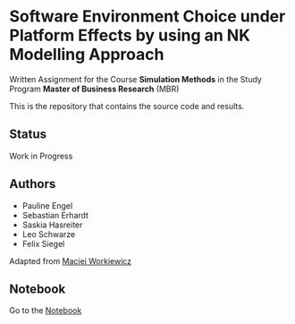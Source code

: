 # Software Environment Choice under Platform Effects by using an NK Modelling Approach 
Written Assignment for the Course **Simulation Methods** in the Study Program **Master of Business Research** (MBR)

This is the repository that contains the source code and results.

## Status

Work in Progress

## Authors

* Pauline Engel
* Sebastian Erhardt
* Saskia Hasreiter
* Leo Schwarze
* Felix Siegel

Adapted from [Maciej Workiewicz](https://github.com/Mac13kW/NK_model)

## Notebook

Go to the [Notebook](./NK.ipynb)


